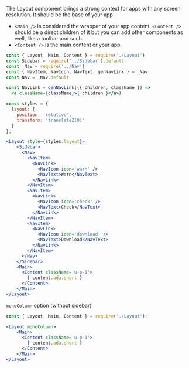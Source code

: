 The Layout component brings a strong context for apps with any screen resolution. It should be the base of your app

* `<Main />` is considered the wrapper of your app content. `<Content />` should be a direct children of it but you can add other components as well, like a toolbar and such.
* `<Content />` is the main content or your app.

```jsx
const { Layout, Main, Content } = require('./Layout')
const Sidebar = require('../Sidebar').default
const _Nav = require('../Nav')
const { NavItem, NavIcon, NavText, genNavLink } = _Nav
const Nav = _Nav.default

const NavLink = genNavLink(({ children, className }) =>
  <a className={className}>{ children }</a>)

const styles = {
  layout: {
    position: 'relative',
    transform: 'translateZ(0)'
  }
};

<Layout style={styles.layout}>
    <Sidebar>
      <Nav>
        <NavItem>
          <NavLink>
            <NavIcon icon='warn' />
            <NavText>Warn</NavText>
          </NavLink>
        </NavItem>
        <NavItem>
          <NavLink>
            <NavIcon icon='check' />
            <NavText>Check</NavText>
          </NavLink>
        </NavItem>
        <NavItem>
          <NavLink>
            <NavIcon icon='download' />
            <NavText>Download</NavText>
          </NavLink>
        </NavItem>
      </Nav>
    </Sidebar>
    <Main>
      <Content className='u-p-1'>
        { content.ada.short }
      </Content>
    </Main>
</Layout>
```

`monoColumn` option (without sidebar)

```jsx
const { Layout, Main, Content } = require('./Layout');

<Layout monoColumn>
    <Main>
      <Content className='u-p-1'>
        { content.ada.short }
      </Content>
    </Main>
</Layout>
```
